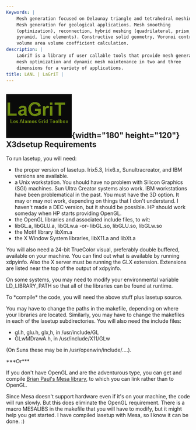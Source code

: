 ```yaml
---
Keywords: |
    Mesh generation focused on Delaunay triangle and tetrahedral meshing.
    Mesh generation for geological applications. Mesh smoothing
    (optimization), reconnection, hybrid meshing (quadrilateral, prism,
    pyramid, line elements). Constructive solid geometry, Voronoi control
    volume area volume coefficient calculation.
description: |
    LaGriT is a library of user callable tools that provide mesh generation,
    mesh optimization and dynamic mesh maintenance in two and three
    dimensions for a variety of applications.
title: LANL | LaGriT |
---
```


<div id="content-org">

![](images/lagrit2.jpg){width="180" height="120"}
X3dsetup Requirements
---------------------

To run lasetup, you will need:

-   the proper version of lasetup. Irix5.3, Irix6.x, Sunultracreator,
    and IBM versions are available.
-   a Unix workstation. You should have no problem with Silicon Graphics
    (SGI) machines. Sun Ultra Creator systems also work. IBM
    workstations have been problematical in the past. You must have the
    3D option. It may or may not work, depending on things that I don't
    understand. I haven't made a DEC version, but it should be possible.
    HP should work someday when HP starts providing OpenGL.
-   the OpenGL libraries and associated include files, to wit:
-   libGL.a, libGLU.a, libGLw.a -or- libGL.so, libGLU.so, libGLw.so
-   the Motif library libXm.a
-   the X Window System libraries, libX11.a and libXt.a

You will also need a 24-bit TrueColor visual, preferably double
buffered, available on your machine. You can find out what is available
by running xdpyinfo. Also the X server must be running the GLX
extension. Extensions are listed near the top of the output of xdpyinfo.

On some systems, you may need to modify your environmental variable
LD\_LIBRARY\_PATH so that all of the libraries can be found at runtime.

To \*compile\* the code, you will need the above stuff plus lasetup
source.

You may have to change the paths in the makefile, depending on where
your libraries are located. Similarly, you may have to change the
makefiles in each of the lasetup subdirectories. You will also need the
include files:

-   gl.h, glu.h, glx,h, in /usr/include/GL
-   GLwMDrawA.h, in /usr/include/X11/GLw

(On Suns these may be in /usr/openwin/include/....).

\*\*\*Or\*\*\*

If you don't have OpenGL and are the adventurous type, you can get and
compile [Brian Paul's Mesa
library](http://www.ssec.wisc.edu/~billh/bp/Mesa30.html), to which you
can link rather than to OpenGL.

Since Mesa doesn't support hardware even if it's on your machine, the
code will run slowly. But this does eliminate the OpenGL requirement.
There is a macro MESALIBS in the makefile that you will have to modify,
but it might help you get started. I have compiled lasetup with Mesa, so
I know it can be done. :)

</div>
